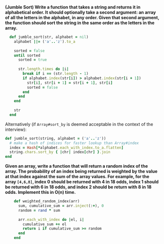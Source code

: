 **(Jumble Sort) Write a function that takes a string and returns it in alphabetical order. It should optionally take a second argument: an array of all the letters in the alphabet, in any order. Given that second argument, the function should sort the string in the same order as the letters in the array.**

  ```ruby
    def jumble_sort(str, alphabet = nil)
      alphabet ||= ('a'..'z').to_a
    
      sorted = false
      until sorted
        sorted = true
    
        str.length.times do |i|
          break if i == (str.length - 1)
          if alphabet.index(str[i]) > alphabet.index(str[i + 1])
            str[i], str[i + 1] = str[i + 1], str[i]
            sorted = false
          end
        end
      end
    
      str
    end
  ```

Alternatively (if <code>Array#sort_by</code> is deemed acceptable in the context of the interview):

  ```ruby
  def jumble_sort(string, alphabet = ('a'..'z'))
    # make a hash of indices for faster lookup than Array#index
    index = Hash[*alphabet.each_with_index.to_a.flatten]
    string.chars.sort_by { |chr| index[chr] }.join
  end
  ```

  **Given an array, write a function that will return a random index of the array. The probability of an index being returned is weighted by the value at that index against the sum of the array values. For example, for the array `[4,6,8]`, index 0 should be returned with 4 in 18 odds, index 1 should be returned with 6 in 18 odds, and index 2 should be return with 8 in 18 odds. Implement this in O(n) time.**

  ```ruby
      def weighted_random_index(arr)
        sum, cumulative_sum = arr.inject(:+), 0
        random = rand * sum
    
        arr.each_with_index do |el, i|
          cumulative_sum += el
          return i if cumulative_sum >= random
        end
      end
  ```

